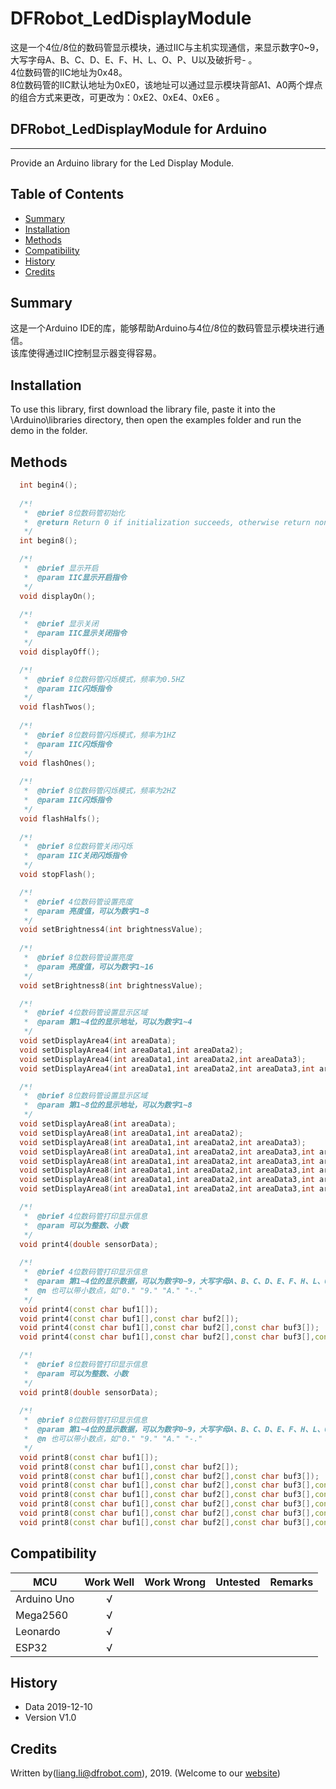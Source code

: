 # DFRobot_LedDisplayModule
这是一个4位/8位的数码管显示模块，通过IIC与主机实现通信，来显示数字0~9，大写字母A、B、C、D、E、F、H、L、O、P、U以及破折号- 。<br>
4位数码管的IIC地址为0x48。<br>
8位数码管的IIC默认地址为0xE0，该地址可以通过显示模块背部A1、A0两个焊点的组合方式来更改，可更改为：0xE2、0xE4、0xE6 。<br>

## DFRobot_LedDisplayModule for Arduino
---------------------------------------------------------
Provide an Arduino library for the Led Display Module.
   
## Table of Contents

* [Summary](#summary)
* [Installation](#installation)
* [Methods](#methods)
* [Compatibility](#compatibility)
* [History](#history)
* [Credits](#credits)

## Summary
这是一个Arduino IDE的库，能够帮助Arduino与4位/8位的数码管显示模块进行通信。<br>
该库使得通过IIC控制显示器变得容易。<br>

## Installation

To use this library, first download the library file, paste it into the \Arduino\libraries directory, then open the examples folder and run the demo in the folder.

## Methods

```C++
  int begin4();
  
  /*!
   *  @brief 8位数码管初始化
   *  @return Return 0 if initialization succeeds, otherwise return non-zero.
   */ 
  int begin8();

  /*!
   *  @brief 显示开启
   *  @param IIC显示开启指令
   */
  void displayOn();
  
  /*!
   *  @brief 显示关闭
   *  @param IIC显示关闭指令
   */  
  void displayOff();

  /*!
   *  @brief 8位数码管闪烁模式，频率为0.5HZ
   *  @param IIC闪烁指令
   */
  void flashTwos();
  
  /*!
   *  @brief 8位数码管闪烁模式，频率为1HZ
   *  @param IIC闪烁指令
   */
  void flashOnes();
  
  /*!
   *  @brief 8位数码管闪烁模式，频率为2HZ 
   *  @param IIC闪烁指令
   */
  void flashHalfs();
  
  /*!
   *  @brief 8位数码管关闭闪烁
   *  @param IIC关闭闪烁指令
   */
  void stopFlash();

  /*!
   *  @brief 4位数码管设置亮度
   *  @param 亮度值，可以为数字1~8
   */
  void setBrightness4(int brightnessValue); 
  
  /*!
   *  @brief 8位数码管设置亮度
   *  @param 亮度值，可以为数字1~16
   */
  void setBrightness8(int brightnessValue);

  /*!
   *  @brief 4位数码管设置显示区域
   *  @param 第1~4位的显示地址，可以为数字1~4
   */
  void setDisplayArea4(int areaData);
  void setDisplayArea4(int areaData1,int areaData2);
  void setDisplayArea4(int areaData1,int areaData2,int areaData3);
  void setDisplayArea4(int areaData1,int areaData2,int areaData3,int areaData4);

  /*!
   *  @brief 8位数码管设置显示区域
   *  @param 第1~8位的显示地址，可以为数字1~8
   */
  void setDisplayArea8(int areaData);
  void setDisplayArea8(int areaData1,int areaData2);
  void setDisplayArea8(int areaData1,int areaData2,int areaData3);
  void setDisplayArea8(int areaData1,int areaData2,int areaData3,int areaData4);
  void setDisplayArea8(int areaData1,int areaData2,int areaData3,int areaData4,int areaData5);
  void setDisplayArea8(int areaData1,int areaData2,int areaData3,int areaData4,int areaData5,int areaData6);
  void setDisplayArea8(int areaData1,int areaData2,int areaData3,int areaData4,int areaData5,int areaData6,int areaData7);
  void setDisplayArea8(int areaData1,int areaData2,int areaData3,int areaData4,int areaData5,int areaData6,int areaData7,int areaData8);

  /*!
   *  @brief 4位数码管打印显示信息
   *  @param 可以为整数、小数
   */  
  void print4(double sensorData);
  
  /*!
   *  @brief 4位数码管打印显示信息
   *  @param 第1~4位的显示数据，可以为数字0~9，大写字母A、B、C、D、E、F、H、L、O、P、U以及破折号- 
   *  @n 也可以带小数点，如"0." "9." "A." "-."
   */
  void print4(const char buf1[]);
  void print4(const char buf1[],const char buf2[]);
  void print4(const char buf1[],const char buf2[],const char buf3[]);
  void print4(const char buf1[],const char buf2[],const char buf3[],const char buf4[]);

  /*!
   *  @brief 8位数码管打印显示信息
   *  @param 可以为整数、小数
   */
  void print8(double sensorData);
  
  /*!
   *  @brief 8位数码管打印显示信息
   *  @param 第1~4位的显示数据，可以为数字0~9，大写字母A、B、C、D、E、F、H、L、O、P、U以及破折号- 
   *  @n 也可以带小数点，如"0." "9." "A." "-."
   */
  void print8(const char buf1[]);
  void print8(const char buf1[],const char buf2[]);
  void print8(const char buf1[],const char buf2[],const char buf3[]);
  void print8(const char buf1[],const char buf2[],const char buf3[],const char buf4[]);
  void print8(const char buf1[],const char buf2[],const char buf3[],const char buf4[],const char buf5[]);
  void print8(const char buf1[],const char buf2[],const char buf3[],const char buf4[],const char buf5[],const char buf6[]);
  void print8(const char buf1[],const char buf2[],const char buf3[],const char buf4[],const char buf5[],const char buf6[],const char buf7[]);
  void print8(const char buf1[],const char buf2[],const char buf3[],const char buf4[],const char buf5[],const char buf6[],const char buf7[],const char buf8[]);
```

## Compatibility

MCU                | Work Well    | Work Wrong   | Untested    | Remarks
------------------ | :----------: | :----------: | :---------: | -----
Arduino Uno        |      √       |              |             | 
Mega2560        |      √       |              |             | 
Leonardo        |      √       |              |             | 
ESP32         |      √       |              |             | 

## History

- Data 2019-12-10
- Version V1.0

## Credits

Written by(liang.li@dfrobot.com), 2019. (Welcome to our [website](https://www.dfrobot.com/))





